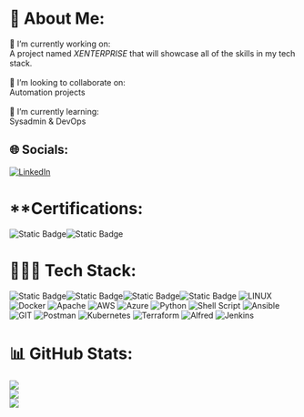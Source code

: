 # 💫 About Me:
🔭 I’m currently working on:<br>A project named *XENTERPRISE* that will showcase all of the skills in my tech stack.<br><br>👯 I’m looking to collaborate on:<br>Automation projects<br><br>🌱 I’m currently learning:<br>Sysadmin & DevOps<br>


## 🌐 Socials:
[![LinkedIn](https://img.shields.io/badge/LinkedIn-%230077B5.svg?logo=linkedin&logoColor=white)](https://linkedin.com/in/NeimanPhillips) 

# **Certifications: 
![Static Badge](https://img.shields.io/badge/CompTIA%20A%2B-%23C8202F?style=for-the-badge&logo=comptia&logoColor=white)![Static Badge](https://img.shields.io/badge/(ISC)%C2%B2%20Certified%20in%20Cybersecurity-%23007054?style=for-the-badge&logo=iscsquared&logoColor=white)


# 👩🏻‍💻 Tech Stack:
![Static Badge](https://img.shields.io/badge/Windows%20Server-blue?style=for-the-badge&logo=microsoft&logoColor=white)![Static Badge](https://img.shields.io/badge/Active%20Directory-blue?style=for-the-badge&logo=microsoft&logoColor=white)![Static Badge](https://img.shields.io/badge/Microsoft%20Office%20365-%23D83B01?style=for-the-badge&logo=microsoftoffice&logoColor=white)![Static Badge](https://img.shields.io/badge/Windows%20Powershell-blue?style=for-the-badge&logo=microsoft&logoColor=white)
![LINUX](https://img.shields.io/badge/Linux-FCC624?style=for-the-badge&logo=linux&logoColor=black) ![Docker](https://img.shields.io/badge/docker-%230db7ed.svg?style=for-the-badge&logo=docker&logoColor=white) ![Apache](https://img.shields.io/badge/apache-%23D42029.svg?style=for-the-badge&logo=apache&logoColor=white) ![AWS](https://img.shields.io/badge/AWS-%23FF9900.svg?style=for-the-badge&logo=amazon-aws&logoColor=white) ![Azure](https://img.shields.io/badge/azure-%230072C6.svg?style=for-the-badge&logo=azure-devops&logoColor=white) ![Python](https://img.shields.io/badge/python-3670A0?style=for-the-badge&logo=python&logoColor=ffdd54) ![Shell Script](https://img.shields.io/badge/shell_script-%23121011.svg?style=for-the-badge&logo=gnu-bash&logoColor=white) ![Ansible](https://img.shields.io/badge/ansible-%231A1918.svg?style=for-the-badge&logo=ansible&logoColor=white) ![GIT](https://img.shields.io/badge/Git-fc6d26?style=for-the-badge&logo=git&logoColor=white) ![Postman](https://img.shields.io/badge/Postman-FF6C37?style=for-the-badge&logo=postman&logoColor=white) ![Kubernetes](https://img.shields.io/badge/kubernetes-%23326ce5.svg?style=for-the-badge&logo=kubernetes&logoColor=white) ![Terraform](https://img.shields.io/badge/terraform-%235835CC.svg?style=for-the-badge&logo=terraform&logoColor=white) ![Alfred](https://img.shields.io/badge/alfred-%235C1F87.svg?style=for-the-badge&logo=alfred) ![Jenkins](https://img.shields.io/badge/jenkins-%232C5263.svg?style=for-the-badge&logo=jenkins&logoColor=white)
# 📊 GitHub Stats:
![](https://github-readme-stats.vercel.app/api?username=bull-in-the-heather&theme=tokyonight&hide_border=false&include_all_commits=false&count_private=false)<br/>
![](https://github-readme-streak-stats.herokuapp.com/?user=bull-in-the-heather&theme=tokyonight&hide_border=false)<br/>
![](https://github-readme-stats.vercel.app/api/top-langs/?username=bull-in-the-heather&theme=tokyonight&hide_border=false&include_all_commits=false&count_private=false&layout=compact)

